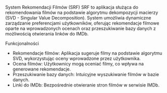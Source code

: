 System Rekomendacji Filmów (SRF)
SRF to aplikacja służąca do rekomendowania filmów na podstawie algorytmu dekompozycji macierzy (SVD - Singular Value Decomposition). System umożliwia dynamiczne zarządzanie preferencjami użytkowników, oferując rekomendacje filmowe oparte na wprowadzonych ocenach oraz przeszukiwanie bazy danych z możliwością otwierania linków do IMDb.

Funkcjonalności
- Rekomendacje filmów: Aplikacja sugeruje filmy na podstawie algorytmu SVD, wykorzystując oceny wprowadzone przez użytkownika.
- Ocena filmów: Użytkownicy mogą oceniać filmy, co wpływa na generowane rekomendacje.
- Przeszukiwanie bazy danych: Intuicyjne wyszukiwanie filmów w bazie danych.
- Linki do IMDb: Bezpośrednie otwieranie stron filmów w serwisie IMDb.
